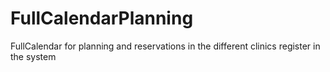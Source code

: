# FullCalendarPlanning
FullCalendar for planning and reservations in the different clinics register in the system
